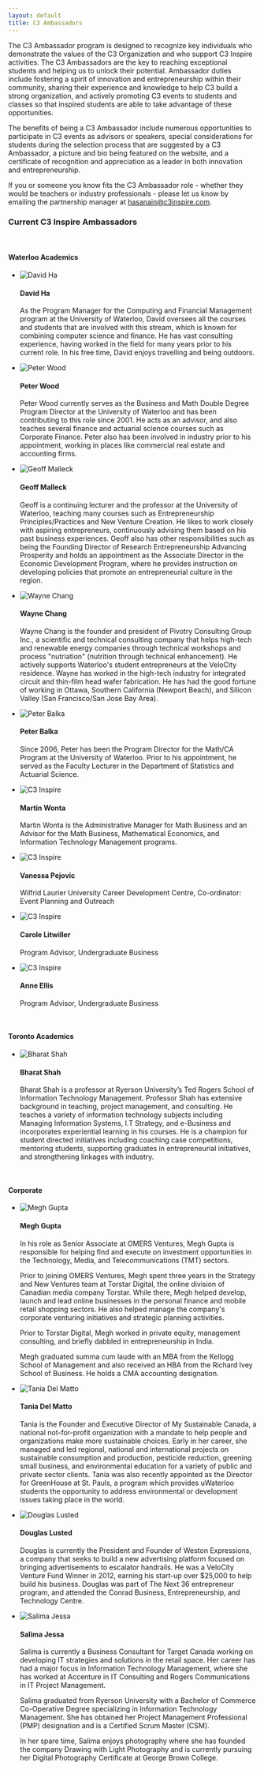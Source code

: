 ```yaml
---
layout: default
title: C3 Ambassadors
---
```

The C3 Ambassador program is designed to recognize key individuals who demonstrate the values of the C3 Organization and who support C3 Inspire activities. The C3 Ambassadors are the key to reaching exceptional students and helping us to unlock their potential. Ambassador duties include fostering a spirit of innovation and entrepreneurship within their community, sharing their experience and knowledge to help C3 build a strong organization, and actively promoting C3 events to students and classes so that inspired students are able to take advantage of these opportunities.

The benefits of being a C3 Ambassador include numerous opportunities to participate in C3 events as advisors or speakers, special considerations for students during the selection process that are suggested by a C3 Ambassador, a picture and bio being featured on the website, and a certificate of recognition and appreciation as a leader in both innovation and entrepreneurship.

If you or someone you know fits the C3 Ambassador role - whether they would be teachers or industry professionals - please let us know by emailing the partnership manager at hasanain@c3inspire.com.

### Current C3 Inspire Ambassadors

<br>

#### Waterloo Academics
<ul class="media-list">
	<li class="media">
		<img class="media-object pull-left" src="http://i.imgur.com/D129Cpj.jpg" alt="David Ha">
		<div class="media-body">
			<h4 class="media-heading">David Ha</h4>
			<p>As the Program Manager for the Computing and Financial Management program at the University of Waterloo, David oversees all the courses and students that are involved with this stream, which is known for combining computer science and finance. He has vast consulting experience, having worked in the field for many years prior to his current role. In his free time, David enjoys travelling and being outdoors.</p>
		</div>
	</li>
	<li class="media">
		<img class="media-object pull-left" src="http://i.imgur.com/nzZKuNI.jpg" alt="Peter Wood">
		<div class="media-body">
			<h4 class="media-heading">Peter Wood</h4>
			<p>Peter Wood currently serves as the Business and Math Double Degree Program Director at the University of Waterloo and has been contributing to this role since 2001. He acts as an advisor, and also teaches several finance and actuarial science courses such as Corporate Finance. Peter also has been involved in industry prior to his appointment, working in places like commercial real estate and accounting firms.</p>
		</div>
	</li>
	<li class="media">
		<img class="media-object pull-left" src="http://i.imgur.com/izUlDlL.jpg" alt="Geoff Malleck">
		<div class="media-body">
			<h4 class="media-heading">Geoff Malleck</h4>
			<p>Geoff is a continuing lecturer and the professor at the University of Waterloo, teaching many courses such as Entrepreneurship Principles/Practices and New Venture Creation. He likes to work closely with aspiring entrepreneurs, continuously advising them based on his past business experiences. Geoff also has other responsibilities such as being the Founding Director of Research Entrepreneurship Advancing Prosperity and holds an appointment as the Associate Director in the Economic Development Program, where he provides instruction on developing policies that promote an entrepreneurial culture in the region.</p>
		</div>
	</li>
	<li class="media">
		<img class="media-object pull-left" src="http://i.imgur.com/ibJhosv.jpg" alt="Wayne Chang">
		<div class="media-body">
			<h4 class="media-heading">Wayne Chang</h4>
			<p>Wayne Chang is the founder and president of Pivotry Consulting Group Inc., a scientific and technical consulting company that helps high-tech and renewable energy companies through technical workshops and process "nutriation" (nutrition through technical enhancement). He actively supports Waterloo's student entrepreneurs at the VeloCity residence. Wayne has worked in the high-tech industry for integrated circuit and thin-film head wafer fabrication. He has had the good fortune of working in Ottawa, Southern California (Newport Beach), and Silicon Valley (San Francisco/San Jose Bay Area).</p>
		</div>
	</li>
	<li class="media">
		<img class="media-object pull-left" src="http://i.imgur.com/uMlXnkK.jpg" alt="Peter Balka">
		<div class="media-body">
			<h4 class="media-heading">Peter Balka</h4>
			<p>Since 2006, Peter has been the Program Director for the Math/CA Program at the University of Waterloo. Prior to his appointment, he served as the Faculty Lecturer in the Department of Statistics and Actuarial Science.</p>
		</div>
	</li>
	<li class="media">
		<img class="media-object pull-left" src="http://i.imgur.com/dl90ewu.jpg" alt="C3 Inspire">
		<div class="media-body">
			<h4 class="media-heading">Martin Wonta</h4>
			<p>Martin Wonta is the Administrative Manager for Math Business and an Advisor for the Math Business, Mathematical Economics, and Information Technology Management programs.</p>
		</div>
	</li>
	<li class="media">
		<img class="media-object pull-left" src="http://i.imgur.com/dl90ewu.jpg" alt="C3 Inspire">
		<div class="media-body">
			<h4 class="media-heading">Vanessa Pejovic</h4>
			<p>Wilfrid Laurier University Career Development Centre, Co-ordinator: Event Planning and Outreach</p>
		</div>
	</li>
	<li class="media">
		<img class="media-object pull-left" src="http://i.imgur.com/dl90ewu.jpg" alt="C3 Inspire">
		<div class="media-body">
			<h4 class="media-heading">Carole Litwiller</h4>
			<p>Program Advisor, Undergraduate Business</p>
		</div>
	</li>
	<li class="media">
		<img class="media-object pull-left" src="http://i.imgur.com/dl90ewu.jpg" alt="C3 Inspire">
		<div class="media-body">
			<h4 class="media-heading">Anne Ellis</h4>
			<p>Program Advisor, Undergraduate Business</p>
		</div>
	</li>
</ul>

<br>

#### Toronto Academics
<ul class="media-list">
	<li class="media">
		<img class="media-object pull-left" src="http://i.imgur.com/QBauAYg.png" alt="Bharat Shah">
		<div class="media-body">
			<h4 class="media-heading">Bharat Shah</h4>
			<p>Bharat Shah is a professor at Ryerson University’s Ted Rogers School of Information Technology Management. Professor Shah has extensive background in teaching, project management, and consulting.  He teaches a variety of information technology subjects including Managing Information Systems, I.T Strategy, and e-Business and incorporates experiential learning in his courses.  He is a champion for student directed initiatives including coaching case competitions, mentoring students, supporting graduates in entrepreneurial initiatives, and strengthening linkages with industry.</p>
		</div>
	</li>
</ul>

<br>

#### Corporate
<ul class="media-list">
	<li class="media">
		<img class="media-object pull-left" src="http://i.imgur.com/eIPR10M.jpg" alt="Megh Gupta">
		<div class="media-body">
			<h4 class="media-heading">Megh Gupta</h4>
			<p>In his role as Senior Associate at OMERS Ventures, Megh Gupta is responsible for helping find and execute on investment opportunities in the Technology, Media, and Telecommunications (TMT) sectors.</p>
			<p>Prior to joining OMERS Ventures, Megh spent three years in the Strategy and New Ventures team at Torstar Digital, the online division of Canadian media company Torstar. While there, Megh helped develop, launch and lead online businesses in the personal finance and mobile retail shopping sectors. He also helped manage the company's corporate venturing initiatives and strategic planning activities.</p>
			<p>Prior to Torstar Digital, Megh worked in private equity, management consulting, and briefly dabbled in entrepreneurship in India.</p>
			<p>Megh graduated summa cum laude with an MBA from the Kellogg School of Management and also received an HBA from the Richard Ivey School of Business. He holds a CMA accounting designation.</p>
		</div>
	</li>
	<li class="media">
		<img class="media-object pull-left" src="http://i.imgur.com/6QEfhFI.jpg" alt="Tania Del Matto">
		<div class="media-body">
			<h4 class="media-heading">Tania Del Matto</h4>
			<p>Tania is the Founder and Executive Director of My Sustainable Canada, a national not-for-profit organization with a mandate to help people and organizations make more sustainable choices. Early in her career, she managed and led regional, national and international projects on sustainable consumption and production, pesticide reduction, greening small business, and environmental education for a variety of public and private sector clients. Tania was also recently appointed as the Director for GreenHouse at St. Pauls, a program which provides uWaterloo students the opportunity to address environmental or development issues taking place in the world.</p>
		</div>
	</li>
	<li class="media">
		<img class="media-object pull-left" src="http://i.imgur.com/Y112RFb.jpg" alt="Douglas Lusted">
		<div class="media-body">
			<h4 class="media-heading">Douglas Lusted</h4>
			<p>Douglas is currently the President and Founder of Weston Expressions, a company that seeks to build a new advertising platform focused on bringing advertisements to escalator handrails. He was a VeloCity Venture Fund Winner in 2012, earning his start-up over $25,000 to help build his business. Douglas was part of The Next 36 entrepreneur program, and attended the Conrad Business, Entrepreneurship, and Technology Centre.</p>
		</div>
	</li>
	<li class="media">
		<img class="media-object pull-left" src="http://i.imgur.com/Hqc3QDz.jpg" alt="Salima Jessa">
		<div class="media-body">
			<h4 class="media-heading">Salima Jessa</h4>
			<p>Salima is currently a Business Consultant for Target Canada working on developing IT strategies and solutions in the retail space.  Her career has had a major focus in Information Technology Management, where she has worked at Accenture in IT Consulting and Rogers Communications in IT Project Management.</p>
			<p>Salima graduated from Ryerson University with a Bachelor of Commerce Co-Operative Degree specializing in Information Technology Management.  She has obtained her Project Management Professional (PMP) designation and is a Certified Scrum Master (CSM).</p>
			<p>In her spare time, Salima enjoys photography where she has founded the company Drawing with Light Photography and is currently pursuing her Digital Photography Certificate at George Brown College.</p>
		</div>
	</li>
</ul>
